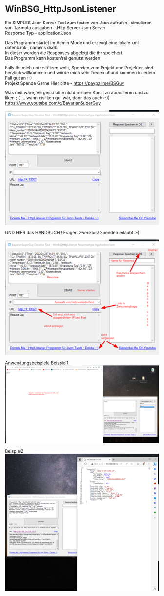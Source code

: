 # WinBSG_HttpJsonListener
Ein SIMPLES  Json Server Tool zum testen von Json aufrufen , simulieren von Tasmota ausgaben ...Http Server Json Server  
Response Typ - application/Json

Das Programm startet im Admin Mode und erzeugt eine lokale xml datenbank , namens dsdb  
In dieser werden die Responses abgelegt die ihr speichert  
Das Programm kann kostenfrei genutzt werden  

Falls Ihr mich unterstützen wollt, Spenden zum Projekt und Projekten sind herzlich willkommen und würde mich sehr freuen uhund kommen in jedem Fall gut an :-)  
Projekt Spende Gerne Hier bitte - https://paypal.me/BSGuy  

Was nett wäre, Vergesst bitte nicht meinen Kanal zu abonnieren und zu liken ;-) ... wann disliken gut wär, dann das auch :-))  
https://www.youtube.com/c/BavarianSuperGuy  

<img src="Initial.png" alt="Start Formular"/>  
  
  
UND HIER das HANDBUCH ! Fragen zwecklos! Spenden  erlaubt :-)  
  
<img src="help.png" alt="HELP HANDBUCH"/>  
  

Anwendungsbeispiele 
Beispiel1  
<img src="Beispiel1.png" alt="Json Server Schwein"/>
  
  
Beispiel2  
<img src="Beispiel2.png" alt="Json Server Schwein"/>


